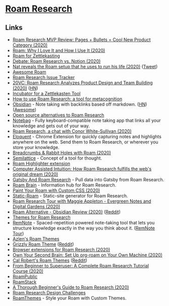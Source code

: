 # [Roam Research](https://roamresearch.com/)

## Links

- [Roam Research MVP Review: Pages + Bullets = Cool New Product Category (2020)](https://medium.com/bloated-mvp/roam-research-mvp-review-pages-bullets-cool-new-product-category-28baf5dd0a3)
- [Roam: Why I Love It and How I Use It (2020)](https://www.nateliason.com/blog/roam)
- [Roam for Zettlekasting](https://roamresearch.com/#/v8/help/page/VURQiVZQR)
- [Debate: Roam Research vs. Notion (2020)](https://capiche.com/q/debate-roam-research-vs-notion)
- [Nat reveals the Roam setup that he uses to run his life (2020)](https://superorganizers.substack.com/p/nat-eliason-is-living-in-the-matrix) ([Tweet](https://twitter.com/nbashaw/status/1255554080837005312))
- [Awesome Roam](https://github.com/roam-unofficial/awesome-roam)
- [Roam Research Issue Tracker](https://github.com/Roam-Research/issues)
- [20VC: Roam Research Analyzes Product Design and Team Building (2020)](https://thetwentyminutevc.com/conorwhitesullivan/) ([HN](https://news.ycombinator.com/item?id=23117876))
- [Incubator for a Zettlekasten Tool](https://github.com/krimlabs/z)
- [How to use Roam Research: a tool for metacognition](https://nesslabs.com/roam-research)
- [Obsidian](https://obsidian.md/) - Note taking with backlinks based off markdown. ([HN](https://news.ycombinator.com/item?id=23324598)) ([Awesome](https://github.com/kmaasrud/awesome-obsidian))
- [Open source alternatives to Roam Research](https://www.reddit.com/r/selfhosted/comments/f0z6yd/open_source_alternatives_to_roam_research/)
- [Notebag](https://notebag.app/) - Fully keyboard-compatible note taking app that links all your knowledge and gets out of your way.
- [Roam Research, a chat with Conor White-Sullivan (2020)](https://www.youtube.com/watch?v=kweL6tRfzUY)
- [Eloquent](https://eloquent.works/) - Chrome Extension for quickly capturing notes and highlights anywhere on the web. Send them to Roam Research, or wherever you store your knowledge.
- [Breadcrumbs & Rabbit Holes with Roam (2020)](https://cosmiccomputation.org/journal/2020/05/breadcrumbs-and-rabbit-holes-with-roam-research/)
- [Semilattice](https://www.semilattice.xyz/) - Concept of a tool for thought.
- [Roam Highlighter extension](https://chrome.google.com/webstore/detail/roam-highlighter/hponfflfgcjikmehlcdcnpapicnljkkc)
- [Computer Assisted Intuition: How Roam Research fulfills the web's original dream (2020)](https://capiche.com/e/roam-research-worldwideweb-xanadu)
- [Gatsby And Roam Research](https://github.com/mathieudutour/gatsby-n-roamresearch) - Pull data into Gatsby from Roam Research.
- [Roam Brain](https://www.roambrain.com/) - Information hub for Roam Research.
- [Paint Your Roam with Custom CSS (2020)](https://maggieappleton.com/paintingroam)
- [Static-Roam](https://github.com/TomLisankie/static-roam) - Static-site generator for Roam Research.
- [Roam Research Tour with Maggie Appleton - Evergreen Notes and Digital Gardens (2020)](https://www.youtube.com/watch?v=RXXXHN516qc)
- [Roam Alternative - Obsidian Review (2020)](https://www.youtube.com/watch?v=aK2fOQRNSxc) ([Reddit](https://www.reddit.com/r/RoamResearch/comments/gu923p/roam_alternative_obsidian_review/))
- [Themes for Roam Research](https://twitter.com/Conaw/status/1268426724254945280)
- [RemNote](https://www.remnote.io/homepage) - Spaced-repetition powered note-taking tool that lets you structure knowledge exactly in the way you think about it. ([RemNote Tour](https://www.youtube.com/watch?v=vlm3_57JuMI))
- [Azlen's Roam Themes](https://github.com/azlen/roam-themes)
- [Grizzly Roam Theme](https://github.com/josephhitchcock/roam-themes) ([Reddit](https://www.reddit.com/r/RoamResearch/comments/h082yi/roam_redesign/))
- [Browser extensions for Roam Research (2020)](https://nesslabs.com/browser-extensions-roam-research)
- [Own Your Second Brain: Set Up org-roam on Your Own Machine (2020)](https://www.ianjones.us/2020-05-05-doom-emacs)
- [Cal Robert's Roam Themes](https://github.com/calrobertlee/roam-css-styles) ([Reddit](https://www.reddit.com/r/RoamResearch/comments/hijomu/roam_darkmode/))
- [From Beginner to Superuser: A Complete Roam Research Tutorial Course (2020)](https://www.youtube.com/playlist?list=PLwXSqDdn_CpE934BjXMgmzHnlwXMy41TC)
- [RoamPublic](https://www.roampublic.com/)
- [RoamStack](https://www.roamstack.com/)
- [A Thorough Beginner's Guide to Roam Research (2020)](https://thesweetsetup.com/a-thorough-beginners-guide-to-roam-research/)
- [Roam Research Design Challenges](https://roamresearch.com/#/app/help/page/Aawl35tD9)
- [RoamThemes](https://roamthemes.io/) - Style your Roam with Custom Themes.
